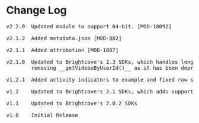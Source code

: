 # Change Log
<pre>
v2.2.0 	Updated module to support 64-bit. [MOD-18092]

v2.1.2  Added metadata.json [MOD-882]

v2.1.1	Added attribution [MOD-1087]
	
v2.1.0	Updated to Brightcove's 2.3 SDKs, which handles long videoIds
		removing __getVideosByUserId()__ as it has been deprecated and removed from the SDK [MOD-997][MOD-1003]

v1.2.1	Added activity indicators to example and fixed row sizing for Titanium Mobile 2.0.0 [MOD-617]

v1.2	Updated to Brightcove's 2.1 SDKs, which adds support for iOS 5

v1.1	Updated to Brightcove's 2.0.2 SDKs

v1.0	Initial Release
